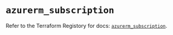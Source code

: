 # `azurerm_subscription`

Refer to the Terraform Registory for docs: [`azurerm_subscription`](https://registry.terraform.io/providers/hashicorp/azurerm/3.54.0/docs/resources/subscription).
